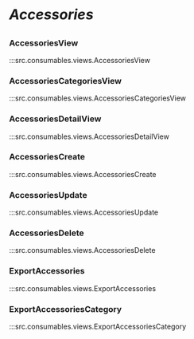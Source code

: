 # ***Accessories***

##

### AccessoriesView
:::src.consumables.views.AccessoriesView

### AccessoriesCategoriesView
:::src.consumables.views.AccessoriesCategoriesView

### AccessoriesDetailView
:::src.consumables.views.AccessoriesDetailView

### AccessoriesCreate
:::src.consumables.views.AccessoriesCreate

### AccessoriesUpdate
:::src.consumables.views.AccessoriesUpdate

### AccessoriesDelete
:::src.consumables.views.AccessoriesDelete

### ExportAccessories
:::src.consumables.views.ExportAccessories

### ExportAccessoriesCategory
:::src.consumables.views.ExportAccessoriesCategory
